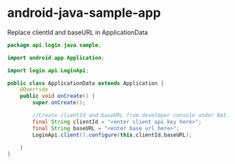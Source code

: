 # android-java-sample-app

Replace clientId and baseURL in ApplicationData

``` java
package api.login.java.sample;

import android.app.Application;

import login.api.LoginApi;

public class ApplicationData extends Application {
    @Override
    public void onCreate() {
        super.onCreate();

        //Create clientId and baseURL from developer console under Native Integration
        final String clientId = "<enter client api key here>";
        final String baseURL = "<enter base url here>";
        LoginApi.client().configure(this,clientId,baseURL);

    }
}
```
